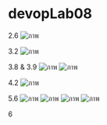 # devopLab08

2.6
![ภาพ](https://github.com/user-attachments/assets/5103d3e1-5f93-4245-9233-e540c4112c13)

3.2
![ภาพ](https://github.com/user-attachments/assets/8fff4d6d-ee40-402b-9877-7883380fa33c)

3.8 & 3.9
![ภาพ](https://github.com/user-attachments/assets/23427caf-1916-4781-b140-4f0d9d4ab352)
![ภาพ](https://github.com/user-attachments/assets/e8905b8c-cc32-4058-bc77-55a1b4744359)

4.2
![ภาพ](https://github.com/user-attachments/assets/d961b2f6-ca9d-4d58-b034-a06e2c400047)

5.6
![ภาพ](https://github.com/user-attachments/assets/d67c2425-b04f-49a1-bfff-18f3a579fc6e)
![ภาพ](https://github.com/user-attachments/assets/790f31a6-e346-47ab-9b9b-921359b3202d)
![ภาพ](https://github.com/user-attachments/assets/c3e11b35-e9f2-4314-a392-961931bdfa37)
![ภาพ](https://github.com/user-attachments/assets/3b9f2742-9874-4501-90c2-816630328706)

6







